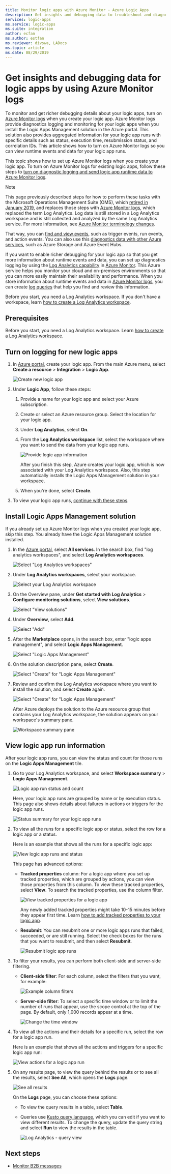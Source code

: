 ```yaml
---
title: Monitor logic apps with Azure Monitor - Azure Logic Apps
description: Get insights and debugging data to troubleshoot and diagnose logic app runs with Azure Monitor logs
services: logic-apps
ms.service: logic-apps
ms.suite: integration
author: ecfan
ms.author: estfan
ms.reviewer: divswa, LADocs
ms.topic: article
ms.date: 08/29/2019
---
```


# Get insights and debugging data for logic apps by using Azure Monitor logs

To monitor and get richer debugging details about your logic apps, turn on [Azure Monitor logs](../log-analytics/log-analytics-overview.md) when you create your logic app. Azure Monitor logs provide diagnostics logging and monitoring for your logic apps when you install the Logic Apps Management solution in the Azure portal. This solution also provides aggregated information for your logic app runs with specific details such as status, execution time, resubmission status, and correlation IDs. This article shows how to turn on Azure Monitor logs so you can view runtime events and data for your logic app runs.

This topic shows how to set up Azure Monitor logs when you create your logic app. To turn on Azure Monitor logs for existing logic apps, follow these steps to [turn on diagnostic logging and send logic app runtime data to Azure Monitor logs](../logic-apps/logic-apps-monitor-your-logic-apps.md#azure-diagnostics).

> [!NOTE]
> This page previously described steps for how to perform these 
> tasks with the Microsoft Operations Management Suite (OMS), 
> which [retired in January 2019](../azure-monitor/platform/oms-portal-transition.md), 
> and replaces those steps with [Azure Monitor logs](../azure-monitor/platform/data-platform-logs.md), 
> which replaced the term Log Analytics. Log data is still stored in a Log Analytics workspace 
> and is still collected and analyzed by the same Log Analytics service. For more information, see 
> [Azure Monitor terminology changes](../azure-monitor/terminology.md).


That way, you can [find and view events](#find-events), such as trigger events, run events, and action events. You can also use this [diagnostics data with other Azure services](#extend-diagnostic-data), such as Azure Storage and Azure Event Hubs.

If you want to enable richer debugging for your logic app so that you get more information about runtime events and data, you can set up diagnostics logging by using the [Log Analytics capability](../azure-monitor/log-query/get-started-portal.md) in [Azure Monitor](../azure-monitor/overview.md). This Azure service helps you monitor your cloud and on-premises environments so that you can more easily maintain their availability and performance. When you store information about runtime events and data in [Azure Monitor logs](../azure-monitor/platform/data-platform-logs.md), you can create [log queries](../azure-monitor/log-query/log-query-overview.md) that help you find and review this information.

Before you start, you need a Log Analytics workspace. If you don't have a workspace, learn [how to create a Log Analytics workspace](../azure-monitor/learn/quick-create-workspace.md).


## Prerequisites

Before you start, you need a Log Analytics workspace. Learn [how to create a Log Analytics workspace](../azure-monitor/learn/quick-create-workspace.md).

## Turn on logging for new logic apps

1. In [Azure portal](https://portal.azure.com), create your logic app. From the main Azure menu, select **Create a resource** > **Integration** > **Logic App**.

   ![Create new logic app](media/logic-apps-monitor-your-logic-apps-oms/create-new-logic-app.png)

1. Under **Logic App**, follow these steps:

   1. Provide a name for your logic app and select your Azure subscription.

   1. Create or select an Azure resource group. Select the location for your logic app.

   1. Under **Log Analytics**, select **On**.

   1. From the **Log Analytics workspace** list, select the workspace where you want to send the data from your logic app runs.

      ![Provide logic app information](./media/logic-apps-monitor-your-logic-apps-oms/create-logic-app-details.png)

      After you finish this step, Azure creates your logic app, which is now associated with your Log Analytics workspace. Also, this step automatically installs the Logic Apps Management solution in your workspace.

   1. When you're done, select **Create**.

1. To view your logic app runs, [continue with these steps](#view-logic-app-runs-oms).

## Install Logic Apps Management solution

If you already set up Azure Monitor logs when you created your logic app, 
skip this step. You already have the Logic Apps Management solution installed.

1. In the [Azure portal](https://portal.azure.com), select **All services**. In the search box, find "log analytics workspaces", and select **Log Analytics workspaces**.

   ![Select "Log Analytics workspaces"](./media/logic-apps-monitor-your-logic-apps-oms/find-log-analytics.png)

1. Under **Log Analytics workspaces**, select your workspace.

   ![Select your Log Analytics workspace](./media/logic-apps-monitor-your-logic-apps-oms/select-log-analytics-workspace.png)

1. On the Overview pane, under **Get started with Log Analytics** > **Configure monitoring solutions**, select **View solutions**.

   ![Select "View solutions"](media/logic-apps-monitor-your-logic-apps-oms/log-analytics-workspace.png)

1. Under **Overview**, select **Add**.

   ![Select "Add"](./media/logic-apps-monitor-your-logic-apps-oms/add-logic-apps-management-solution.png)

1. After the **Marketplace** opens, in the search box, enter "logic apps management", and select **Logic Apps Management**.

   ![Select "Logic Apps Management"](./media/logic-apps-monitor-your-logic-apps-oms/select-logic-apps-management.png)

1. On the solution description pane, select **Create**.

   ![Select "Create" for "Logic Apps Management"](./media/logic-apps-monitor-your-logic-apps-oms/create-logic-apps-management-solution.png)

1. Review and confirm the Log Analytics workspace where you want to install the solution, and select **Create** again.

   ![Select "Create" for "Logic Apps Management"](./media/logic-apps-monitor-your-logic-apps-oms/confirm-log-analytics-workspace.png)

   After Azure deploys the solution to the Azure resource group that contains your Log Analytics workspace, the solution appears on your workspace's summary pane.

   ![Workspace summary pane](./media/logic-apps-monitor-your-logic-apps-oms/workspace-summary-pane-logic-apps-management.png)

<a name="view-logic-app-runs-oms"></a>

## View logic app run information

After your logic app runs, you can view the status and count for those runs on the **Logic Apps Management** tile.

1. Go to your Log Analytics workspace, and select **Workspace summary** > **Logic Apps Management**.

   ![Logic app run status and count](media/logic-apps-monitor-your-logic-apps-oms/logic-app-runs-summary.png)

   Here, your logic app runs are grouped by name or by execution status. This page also shows details about failures in actions or triggers for the logic app runs.

   ![Status summary for your logic app runs](media/logic-apps-monitor-your-logic-apps-oms/logic-app-runs-summary-details.png)

1. To view all the runs for a specific logic app or status, select the row for a logic app or a status.

   Here is an example that shows all the runs for a specific logic app:

   ![View logic app runs and status](media/logic-apps-monitor-your-logic-apps-oms/logic-app-run-details.png)

   This page has advanced options: 

   * **Tracked properties** column: For a logic app where you set up tracked properties, which are grouped by actions, you can view those properties from this column. To view these tracked properties, select **View**. To search the tracked properties, use the column filter.

      ![View tracked properties for a logic app](media/logic-apps-monitor-your-logic-apps-oms/logic-app-tracked-properties.png)

      Any newly added tracked properties might take 10-15 minutes before they appear first time. Learn [how to add tracked properties to your logic app](logic-apps-monitor-your-logic-apps.md#azure-diagnostics-event-settings-and-details).

   * **Resubmit**: You can resubmit one or more logic apps runs that failed, succeeded, or are still running. Select the check boxes for the runs that you want to resubmit, and then select **Resubmit**.

     ![Resubmit logic app runs](media/logic-apps-monitor-your-logic-apps-oms/logic-app-resubmit.png)

1. To filter your results, you can perform both client-side and server-side filtering.

   * **Client-side filter**: For each column, select the filters that you want, for example:

     ![Example column filters](media/logic-apps-monitor-your-logic-apps-oms/filters.png)

   * **Server-side filter**: To select a specific time window or to limit the number of runs that appear, use the scope control at the top of the page. By default, only 1,000 records appear at a time.

     ![Change the time window](media/logic-apps-monitor-your-logic-apps-oms/change-interval.png)

1. To view all the actions and their details for a specific run, select the row for a logic app run.

   Here is an example that shows all the actions and triggers for a specific logic app run:

   ![View actions for a logic app run](media/logic-apps-monitor-your-logic-apps-oms/logic-app-action-details.png)

1. On any results page, to view the query behind the results or to see all the results, select **See All**, which opens the **Logs** page.

   ![See all results](media/logic-apps-monitor-your-logic-apps-oms/logic-app-see-all.png)

   On the **Logs** page, you can choose these options:

   * To view the query results in a table, select **Table**.

   * Queries use [Kusto query language](https://aka.ms/LogAnalyticsLanguageReference), which you can edit if you want to view different results. To change the query, update the query string and select **Run** to view the results in the table. 

     ![Log Analytics - query view](media/logic-apps-monitor-your-logic-apps-oms/query.png)

## Next steps

* [Monitor B2B messages](../logic-apps/logic-apps-monitor-b2b-message.md)